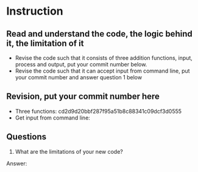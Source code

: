 ﻿# Instruction

## Read and understand the code, the logic behind it, the limitation of it
* Revise the code such that it consists of three addition functions, input, process and output, put your commit number below.
* Revise the code such that it can accept input from command line, put your commit number and answer question 1 below

## Revision, put your commit number here
* Three functions:  cd2d9d20bbf287f95a51b8c88341c09dcf3d0555
* Get input from command line: 

## Questions
1. What are the limitations of your new code?

Answer: 